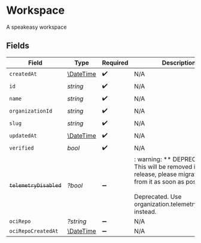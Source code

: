 # Workspace

A speakeasy workspace


## Fields

| Field                                                                                                                                                                             | Type                                                                                                                                                                              | Required                                                                                                                                                                          | Description                                                                                                                                                                       |
| --------------------------------------------------------------------------------------------------------------------------------------------------------------------------------- | --------------------------------------------------------------------------------------------------------------------------------------------------------------------------------- | --------------------------------------------------------------------------------------------------------------------------------------------------------------------------------- | --------------------------------------------------------------------------------------------------------------------------------------------------------------------------------- |
| `createdAt`                                                                                                                                                                       | [\DateTime](https://www.php.net/manual/en/class.datetime.php)                                                                                                                     | :heavy_check_mark:                                                                                                                                                                | N/A                                                                                                                                                                               |
| `id`                                                                                                                                                                              | *string*                                                                                                                                                                          | :heavy_check_mark:                                                                                                                                                                | N/A                                                                                                                                                                               |
| `name`                                                                                                                                                                            | *string*                                                                                                                                                                          | :heavy_check_mark:                                                                                                                                                                | N/A                                                                                                                                                                               |
| `organizationId`                                                                                                                                                                  | *string*                                                                                                                                                                          | :heavy_check_mark:                                                                                                                                                                | N/A                                                                                                                                                                               |
| `slug`                                                                                                                                                                            | *string*                                                                                                                                                                          | :heavy_check_mark:                                                                                                                                                                | N/A                                                                                                                                                                               |
| `updatedAt`                                                                                                                                                                       | [\DateTime](https://www.php.net/manual/en/class.datetime.php)                                                                                                                     | :heavy_check_mark:                                                                                                                                                                | N/A                                                                                                                                                                               |
| `verified`                                                                                                                                                                        | *bool*                                                                                                                                                                            | :heavy_check_mark:                                                                                                                                                                | N/A                                                                                                                                                                               |
| ~~`telemetryDisabled`~~                                                                                                                                                           | *?bool*                                                                                                                                                                           | :heavy_minus_sign:                                                                                                                                                                | : warning: ** DEPRECATED **: This will be removed in a future release, please migrate away from it as soon as possible.<br/><br/>Deprecated. Use organization.telemetry_disabled instead. |
| `ociRepo`                                                                                                                                                                         | *?string*                                                                                                                                                                         | :heavy_minus_sign:                                                                                                                                                                | N/A                                                                                                                                                                               |
| `ociRepoCreatedAt`                                                                                                                                                                | [\DateTime](https://www.php.net/manual/en/class.datetime.php)                                                                                                                     | :heavy_minus_sign:                                                                                                                                                                | N/A                                                                                                                                                                               |
